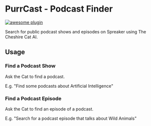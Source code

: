 # PurrCast - Podcast Finder

[![awesome plugin](https://custom-icon-badges.demolab.com/static/v1?label=&message=awesome+plugin&color=F4F4F5&style=for-the-badge&logo=cheshire_cat_black)](https://)

Search for public podcast shows and episodes on Spreaker using The Cheshire Cat AI.

## Usage

### Find a Podcast Show

Ask the Cat to find a podcast.
   
E.g. "Find some podcasts about Artificial Intelligence"

### Find a Podcast Episode

Ask the Cat to find an episode of a podcast.

E.g. "Search for a podcast episode that talks about Wild Animals"

